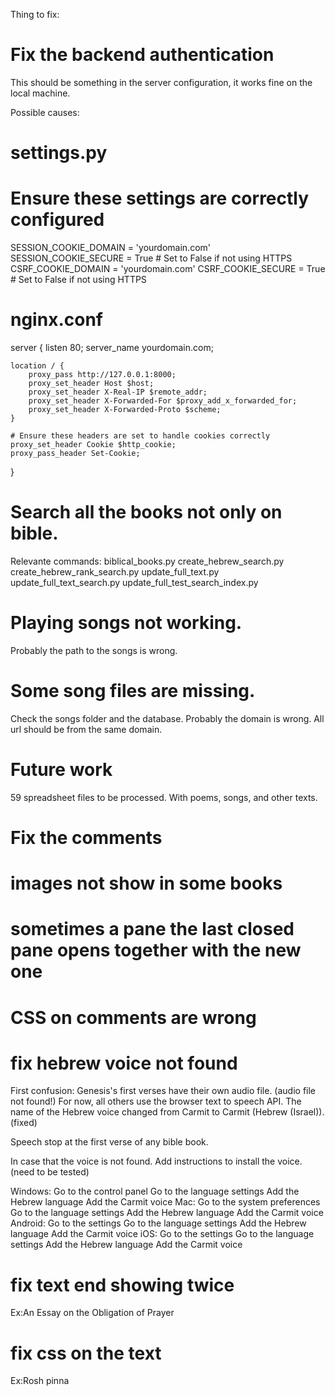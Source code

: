 Thing to fix:

# Fix the backend authentication
This should be something in the server configuration, it works fine on the local machine.

Possible causes:
# settings.py

# Ensure these settings are correctly configured
SESSION_COOKIE_DOMAIN = 'yourdomain.com'
SESSION_COOKIE_SECURE = True  # Set to False if not using HTTPS
CSRF_COOKIE_DOMAIN = 'yourdomain.com'
CSRF_COOKIE_SECURE = True  # Set to False if not using HTTPS
# nginx.conf

server {
    listen 80;
    server_name yourdomain.com;

    location / {
        proxy_pass http://127.0.0.1:8000;
        proxy_set_header Host $host;
        proxy_set_header X-Real-IP $remote_addr;
        proxy_set_header X-Forwarded-For $proxy_add_x_forwarded_for;
        proxy_set_header X-Forwarded-Proto $scheme;
    }

    # Ensure these headers are set to handle cookies correctly
    proxy_set_header Cookie $http_cookie;
    proxy_pass_header Set-Cookie;
}


# Search all the books not only on bible.

Relevante commands:
    biblical_books.py
    create_hebrew_search.py
    create_hebrew_rank_search.py
    update_full_text.py
    update_full_text_search.py
    update_full_test_search_index.py


# Playing songs not working.
  Probably the path to the songs is wrong.


# Some song files are missing.
  Check the songs folder and the database.
  Probably the domain is wrong. All url should be from the same domain.




# Future work
  59 spreadsheet files to be processed. With poems, songs, and other texts.

# Fix the comments 

# images not show in some books

# sometimes a pane the last closed pane opens together with the new one

# CSS on comments are wrong

# fix hebrew voice not found
   First confusion: 
    Genesis's first verses have their own audio file.
   (audio file not found!)
    For now, all others use the browser text to speech API.
   The name of the Hebrew voice changed from Carmit to Carmit (Hebrew (Israel)).
   (fixed)

   Speech stop at the first verse of any bible book.

   In case that the voice is not found.
   Add instructions to install the voice. (need to be tested)

   Windows:
    Go to the control panel
    Go to the language settings
    Add the Hebrew language
    Add the Carmit voice
   Mac:
    Go to the system preferences
    Go to the language settings
    Add the Hebrew language
    Add the Carmit voice
   Android:
    Go to the settings
    Go to the language settings
    Add the Hebrew language
    Add the Carmit voice
   iOS:
    Go to the settings
    Go to the language settings
    Add the Hebrew language
    Add the Carmit voice


# fix text end showing twice 
   Ex:An Essay on the Obligation of Prayer
   
# fix css on the text
  Ex:Rosh pinna
  